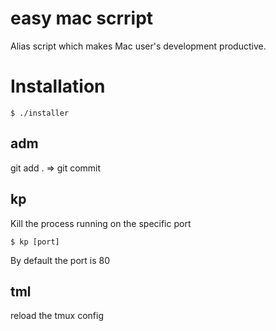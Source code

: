 # easy mac scrript

Alias script which makes Mac user's development productive.

# Installation

```
$ ./installer
```

## adm

git add . => git commit


## kp

Kill the process running on the specific port

```
$ kp [port]
```

By default the port is 80

## tml

reload the tmux config
